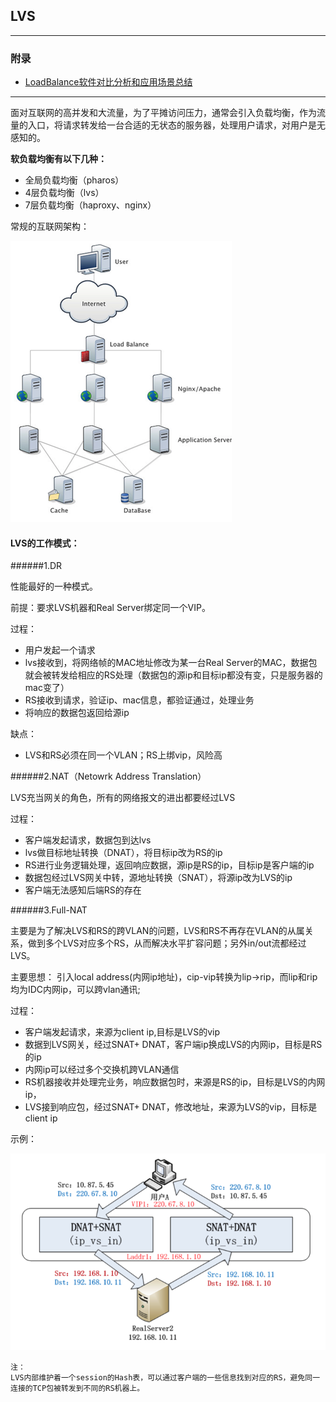 ## LVS

---

### 附录

* [LoadBalance软件对比分析和应用场景总结](https://mp.weixin.qq.com/s/NONdqdYMgsXsfE3l0cYpTg)

---

面对互联网的高并发和大流量，为了平摊访问压力，通常会引入负载均衡，作为流量的入口，将请求转发给一台合适的无状态的服务器，处理用户请求，对用户是无感知的。

**软负载均衡有以下几种：**

* 全局负载均衡（pharos）
* 4层负载均衡（lvs）
* 7层负载均衡（haproxy、nginx）
   

常规的互联网架构：

![image](img/Snip20160823_94.png)

#### LVS的工作模式：

######1.DR

性能最好的一种模式。

前提：要求LVS机器和Real Server绑定同一个VIP。

过程：

* 用户发起一个请求
* lvs接收到，将网络帧的MAC地址修改为某一台Real Server的MAC，数据包就会被转发给相应的RS处理（数据包的源ip和目标ip都没有变，只是服务器的mac变了）
* RS接收到请求，验证ip、mac信息，都验证通过，处理业务
* 将响应的数据包返回给源ip

缺点：

* LVS和RS必须在同一个VLAN；RS上绑vip，风险高

######2.NAT（Netowrk Address Translation）

LVS充当网关的角色，所有的网络报文的进出都要经过LVS

过程：

* 客户端发起请求，数据包到达lvs
* lvs做目标地址转换（DNAT），将目标ip改为RS的ip
* RS进行业务逻辑处理，返回响应数据，源ip是RS的ip，目标ip是客户端的ip
* 数据包经过LVS网关中转，源地址转换（SNAT），将源ip改为LVS的ip
* 客户端无法感知后端RS的存在

######3.Full-NAT

主要是为了解决LVS和RS的跨VLAN的问题，LVS和RS不再存在VLAN的从属关系，做到多个LVS对应多个RS，从而解决水平扩容问题；另外in/out流都经过LVS。

主要思想：
引入local address(内网ip地址)，cip-vip转换为lip->rip，而lip和rip均为IDC内网ip，可以跨vlan通讯;

过程：

* 客户端发起请求，来源为client ip,目标是LVS的vip
* 数据到LVS网关，经过SNAT+ DNAT，客户端ip换成LVS的内网ip，目标是RS的ip
* 内网ip可以经过多个交换机跨VLAN通信
* RS机器接收并处理完业务，响应数据包时，来源是RS的ip，目标是LVS的内网ip，
* LVS接到响应包，经过SNAT+ DNAT，修改地址，来源为LVS的vip，目标是client ip

示例：

![image](img/11.png)

```
注：
LVS内部维护着一个session的Hash表，可以通过客户端的一些信息找到对应的RS，避免同一连接的TCP包被转发到不同的RS机器上。
```





























































